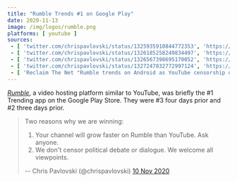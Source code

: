 ```yaml
---
title: "Rumble Trends #1 on Google Play"
date: 2020-11-13
image: /img/logos/rumble.png
platforms: [ youtube ]
sources:
 - [ 'twitter.com/chrispavlovski/status/1325935910844772353', 'https://archive.is/sy1Xt' ]
 - [ 'twitter.com/chrispavlovski/status/1326185258249834497', 'https://archive.is/Ek19s' ]
 - [ 'twitter.com/chrispavlovski/status/1326567398695170052', 'https://archive.is/JQ4hh' ]
 - [ 'twitter.com/chrispavlovski/status/1327247832772997124', 'https://archive.is/Rsqqu' ]
 - [ 'Reclaim The Net "Rumble trends on Android as YouTube censorship drives users to alternative" by Cindy Harper (16 Nov 2020)', 'https://reclaimthenet.org/rumble-trends-on-android-a/' ]
---
```


[_Rumble_](https://rumble.com/), a video hosting platform similar to YouTube,
was briefly the #1 Trending app on the Google Play Store. They were #3 four
days prior and #2 three days prior.

> Two reasons why we are winning:
>
> 1. Your channel will grow faster on Rumble than YouTube. Ask anyone.
> 2. We don't censor political debate or dialogue. We welcome all viewpoints.
>
> -- Chris Pavlovski (@chrispavlovski) [10 Nov 2020](https://archive.is/Ek19s#selection-553.37-553.214)
